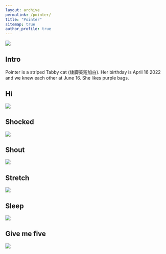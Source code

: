 ```yaml
---
layout: archive
permalink: /pointer/
title: "Pointer"
sitemap: true
author_profile: true
---
```



![](../images/front_face.jpg)



## Intro
Pointer is a striped Tabby cat (矮脚美短加白). Her birthday is April 16 2022 and we knew each other at June 16. She likes purple bags. 


## Hi
![](../images/hi.jpg)



## Shocked
![](../images/shocked.jpg)



## Shout
![](../images/shout.jpg)



## Stretch
![](../images/stretch.jpg)



## Sleep
![](../images/sleep.jpg)



## Give me five
![](../images/giveme5.jpg)
